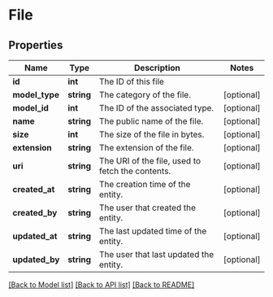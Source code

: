 # File

## Properties
Name | Type | Description | Notes
------------ | ------------- | ------------- | -------------
**id** | **int** | The ID of this file | 
**model_type** | **string** | The category of the file. | [optional] 
**model_id** | **int** | The ID of the associated type. | [optional] 
**name** | **string** | The public name of the file. | [optional] 
**size** | **int** | The size of the file in bytes. | [optional] 
**extension** | **string** | The extension of the file. | [optional] 
**uri** | **string** | The URI of the file, used to fetch the contents. | [optional] 
**created_at** | **string** | The creation time of the entity. | [optional] 
**created_by** | **string** | The user that created the entity. | [optional] 
**updated_at** | **string** | The last updated time of the entity. | [optional] 
**updated_by** | **string** | The user that last updated the entity. | [optional] 

[[Back to Model list]](../README.md#documentation-for-models) [[Back to API list]](../README.md#documentation-for-api-endpoints) [[Back to README]](../README.md)


